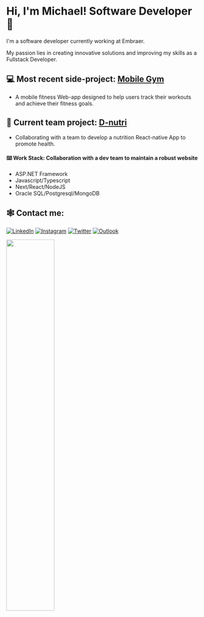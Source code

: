 # Hi, I'm Michael! Software Developer 👋

I'm a software developer currently working at Embraer.

My passion lies in creating innovative solutions and improving my skills as a Fullstack Developer.


## 💻 **Most recent side-project:** [Mobile Gym](https://github.com/itsmorais/mobile_gym)
- A mobile fitness Web-app designed to help users track their workouts and achieve their fitness goals.

## 👷 **Current team project:** [D-nutri](https://github.com/DevsDomain/D-Nutri)
- Collaborating with a team to develop a nutrition React-native App to promote health.

#### ⌨️ Work Stack: Collaboration with a dev team to maintain a robust website
  - ASP.NET Framework
  - Javascript/Typescript
  - Next/React/NodeJS
  - Oracle SQL/Postgresql/MongoDB

## 🕸️ Contact me:

[![LinkedIn](https://img.shields.io/badge/linkedin-%230077B5.svg?style=for-the-badge&logo=linkedin&logoColor=white)](https://www.linkedin.com/in/michael-morais22/)
[![Instagram](https://img.shields.io/badge/Instagram-%23E4405F.svg?style=for-the-badge&logo=Instagram&logoColor=white)](https://instagram.com/itsmorais)
[![Twitter](https://img.shields.io/badge/Twitter-%231DA1F2.svg?style=for-the-badge&logo=Twitter&logoColor=white)](https://twitter.com/devMikes)
[![Outlook](https://img.shields.io/badge/Microsoft_Outlook-0078D4?style=for-the-badge&logo=microsoft-outlook&logoColor=white)](mailto:michael_morais@outlook.com.br)

<div>
  <img align="center" width="50%" src="https://github-readme-stats.vercel.app/api/top-langs/?username=itsmorais&layout=compact&theme=dark">
</div>
